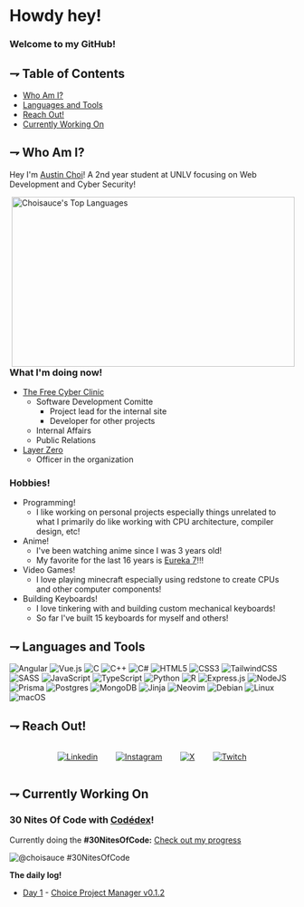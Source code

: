 <!--
**choisauce/choisauce** is a ✨ _special_ ✨ repository because its `README.md` (this file) appears on your GitHub profile.

Here are some ideas to get you started:

- 🔭 I’m currently working on ...
- 🌱 I’m currently learning ...
- 👯 I’m looking to collaborate on ...
- 🤔 I’m looking for help with ...
- 💬 Ask me about ...
- 📫 How to reach me: ...
- 😄 Pronouns: ...
- ⚡ Fun fact: ...
-->

# Howdy hey!

### Welcome to my GitHub!

## ⇁ Table of Contents
* [Who Am I?](#-who-am-i)
* [Languages and Tools](#-languages-and-tools)
* [Reach Out!](#-reach-out)
* [Currently Working On](#-currently-working-on)

## ⇁ Who Am I?

Hey I'm [Austin Choi](https://austinchoi.net)! A 2nd year student at UNLV focusing on Web Development and Cyber Security!

<img height="300" width="500" alt="Choisauce's Top Languages" align="right" src="https://github-readme-stats.vercel.app/api/top-langs/?username=choisauce&theme=tokyonight&show_icons=true&hide_border=true&layout=compact">

<h3>What I'm doing now!</h3>

- [The Free Cyber Clinic](https://freecyberclinic.org/)
    - Software Development Comitte
        - Project lead for the internal site
        - Developer for other projects
    - Internal Affairs
    - Public Relations
- [Layer Zero](https://github.com/layer-zero-unlv)
    - Officer in the organization

<h3>Hobbies!</h3>

- Programming!
    - I like working on personal projects especially things unrelated to what I primarily do like working with CPU architecture, compiler design, etc!
- Anime!
    - I've been watching anime since I was 3 years old!
    - My favorite for the last 16 years is [Eureka 7](https://myanimelist.net/anime/237/Koukyoushihen_Eureka_Seven)!!!
- Video Games!
    - I love playing minecraft especially using redstone to create CPUs and other computer components!
- Building Keyboards!
    - I love tinkering with and building custom mechanical keyboards!
    - So far I've built 15 keyboards for myself and others!


## ⇁ Languages and Tools


![Angular](https://img.shields.io/badge/angular-%23DD0031.svg?style=for-the-badge&logo=angular&logoColor=white)
![Vue.js](https://img.shields.io/badge/vuejs-%2335495e.svg?style=for-the-badge&logo=vuedotjs&logoColor=%234FC08D)
![C](https://img.shields.io/badge/c-%2300599C.svg?style=for-the-badge&logo=c&logoColor=white)
![C++](https://img.shields.io/badge/c++-%2300599C.svg?style=for-the-badge&logo=c%2B%2B&logoColor=white)
![C#](https://img.shields.io/badge/c%23-%23239120.svg?style=for-the-badge&logo=csharp&logoColor=white)
![HTML5](https://img.shields.io/badge/html5-%23E34F26.svg?style=for-the-badge&logo=html5&logoColor=white)
![CSS3](https://img.shields.io/badge/css3-%231572B6.svg?style=for-the-badge&logo=css3&logoColor=white)
![TailwindCSS](https://img.shields.io/badge/tailwindcss-%2338B2AC.svg?style=for-the-badge&logo=tailwind-css&logoColor=white)
![SASS](https://img.shields.io/badge/SASS-hotpink.svg?style=for-the-badge&logo=SASS&logoColor=white)
![JavaScript](https://img.shields.io/badge/javascript-%23323330.svg?style=for-the-badge&logo=javascript&logoColor=%23F7DF1E)
![TypeScript](https://img.shields.io/badge/typescript-%23007ACC.svg?style=for-the-badge&logo=typescript&logoColor=white)
![Python](https://img.shields.io/badge/python-3670A0?style=for-the-badge&logo=python&logoColor=ffdd54)
![R](https://img.shields.io/badge/r-%23276DC3.svg?style=for-the-badge&logo=r&logoColor=white)
![Express.js](https://img.shields.io/badge/express.js-%23404d59.svg?style=for-the-badge&logo=express&logoColor=%2361DAFB)
![NodeJS](https://img.shields.io/badge/node.js-6DA55F?style=for-the-badge&logo=node.js&logoColor=white)
![Prisma](https://img.shields.io/badge/Prisma-3982CE?style=for-the-badge&logo=Prisma&logoColor=white)
![Postgres](https://img.shields.io/badge/postgres-%23316192.svg?style=for-the-badge&logo=postgresql&logoColor=white)
![MongoDB](https://img.shields.io/badge/MongoDB-%234ea94b.svg?style=for-the-badge&logo=mongodb&logoColor=white)
![Jinja](https://img.shields.io/badge/jinja-white.svg?style=for-the-badge&logo=jinja&logoColor=black)
![Neovim](https://img.shields.io/badge/NeoVim-%2357A143.svg?&style=for-the-badge&logo=neovim&logoColor=white)
![Debian](https://img.shields.io/badge/Debian-D70A53?style=for-the-badge&logo=debian&logoColor=white)
![Linux](https://img.shields.io/badge/Linux-FCC624?style=for-the-badge&logo=linux&logoColor=black)
![macOS](https://img.shields.io/badge/mac%20os-000000?style=for-the-badge&logo=macos&logoColor=F0F0F0)

## ⇁ Reach Out!

<div style="display: flex; justify-content: center; align-items: center">
<a href="https://linkedin.com/in/choisauce" style="padding: 1rem;"><img alt="Linkedin" src="https://img.shields.io/badge/linkedin-%230077B5.svg?style=for-the-badge&logo=linkedin&logoColor=white" target="_blank"></a>
<a href="https://instagram.com/lysus20" style="padding: 1rem;"><img alt="Instagram" src="https://img.shields.io/badge/Instagram-%23E4405F.svg?style=for-the-badge&logo=Instagram&logoColor=white" target="_blank"></a>
<a href="https://x.com/lysus20" style="padding: 1rem;"><img alt="X" src="https://img.shields.io/badge/X-%23000000.svg?style=for-the-badge&logo=X&logoColor=white" target="_blank"></a>
<a href="https://twitch.tv/Lysus20" style="padding: 1rem;"><img alt="Twitch" src="https://img.shields.io/badge/Twitch-%239146FF.svg?style=for-the-badge&logo=Twitch&logoColor=white" target="_blank"></a>
<!-- <a href="" style="padding: 2rem;"><img alt="" src="" target="_blank"></a> -->
</div>

## ⇁ Currently Working On

<h3>30 Nites Of Code with <a href="https://codedex.io" target="_blank">Codédex</a>!</h3>

Currently doing the
**#30NitesOfCode:**
[Check out my progress](https://codedex.io/@choisauce/30-nites-of-code)  

![@choisauce #30NitesOfCode](https://codedex.io/api/petStatus?user=choisauce)

**The daily log!**

- [Day 1](https://twitter.com/Lysus20/status/1742006047282528436?ref_src=twsrc%5Etfw%7Ctwcamp%5Etweetembed%7Ctwterm%5E1742006047282528436%7Ctwgr%5E9317c5d649a44b9592f1ee2f24e89a1492f4abce%7Ctwcon%5Es1_&ref_url=https%3A%2F%2Fwww.codedex.io%2F%40choisauce%2F30-nites-of-code) - [Choice Project Manager v0.1.2](https://github.com/choisauce/choice-project-manager)

